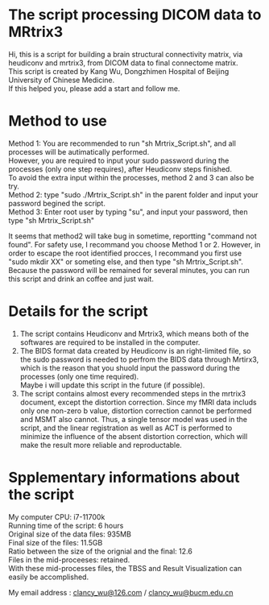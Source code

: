 # The script processing DICOM data to MRtrix3
Hi, this is a script for building a brain structural connectivity matrix, via heudiconv and mrtrix3, from DICOM data to final connectome matrix.  
This script is created by Kang Wu, Dongzhimen Hospital of Beijing University of Chinese Medicine.  
If this helped you, please add a start and follow me.  

# Method to use
Method 1: You are recommended to run "sh Mrtrix_Script.sh", and all processes will be autimatically performed.  
However, you are required to input your sudo password during the processes (only one step requires), after Heudiconv steps finished.  
To avoid the extra input within the processes, method 2 and 3 can also be try.  
Method 2: type "sudo ./Mrtrix_Script.sh" in the parent folder and input your password begined the script.  
Method 3: Enter root user by typing "su", and input your password, then type "sh Mrtrix_Script.sh" 

It seems that method2 will take bug in sometime, reportting "command not found". For safety use, I recommand you choose Method 1 or 2.
However, in order to escape the root identified procces, I recommand you first use "sudo mkdir XX" or someting else, and then type "sh Mrtrix_Script.sh". Because the password will be remained for several minutes, you can run this script and drink an coffee and just wait.

# Details for the script
1. The script contains Heudiconv and Mrtrix3, which means both of the softwares are required to be installed in the computer.  
2. The BIDS format data created by Heudiconv is an right-limited file, so the sudo password is needed to perfrom the BIDS data through Mrtirx3, which is the reason that you shuold input the password during the processes (only one time required).   
Maybe i will update this script in the future (if possible).  
3. The script contains almost every recommended steps in the mrtrix3 document, except the distortion correction. Since my fMRI data includs only one non-zero b value, distortion correction cannot be performed and MSMT also cannot. Thus, a single tensor model was used in the script, and the linear registration as well as ACT is performed to minimize the influence of the absent distortion correction, which will make the result more reliable and reproductable.  

# Spplementary informations about the script
My computer CPU: i7-11700k  
Running time of the script: 6 hours  
Original size of the data files: 935MB  
Final size of the files: 11.5GB  
Ratio between the size of the orignial and the final: 12.6  
Files in the mid-proceeses: retained.  
With these mid-processes files, the TBSS and Result Visualization can easily be accomplished.  

My email address : clancy_wu@126.com / clancy_wu@bucm.edu.cn

